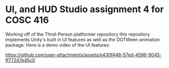 # UI, and HUD Studio assignment 4 for COSC 416

Working off of the Third-Person platformer repository this repository implements Unity's built in UI features as well as the DOTWeen animation package. Here is a demo video of the UI features:

https://github.com/user-attachments/assets/e430f448-57ed-4596-9045-ff77247e45c0

